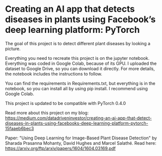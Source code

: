 # Creating an AI app that detects diseases in plants using Facebook’s deep learning platform: PyTorch

The goal of this project is to detect different plant diseases by looking a picture.

Everything you need to recreate this project is on the jupyter notebook. Everything was coded in Google Colab, because of its GPU. I uploaded the dataset to Google Drive, so you can download it directly. For more details, the notebook includes the instructions to follow.

You can find the requirements in Requirements.txt, but everything is in the notebook, so you can install all by using pip install. I recommend using Google Colab.
 
This project is updated to be compatible with PyTorch 0.4.0

Read more about this project on my blog: https://medium.com/datadriveninvestor/creating-an-ai-app-that-detect-diseases-in-plants-using-facebooks-deep-learning-platform-pytorch-15faaeb6bec3

Paper: "Using Deep Learning for Image-Based Plant Disease Detection" by Sharada Prasanna Mohanty, David Hughes and Marcel Salathé. Read here: https://arxiv.org/ftp/arxiv/papers/1604/1604.03169.pdf
